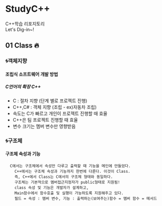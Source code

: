 # StudyC++
C++학습 리포지토리  
Let's Dig-in~!   

## 01 Class 🔥   

### 🌀객체지향   
#### 조립식 소프트웨어 개발 방법   
##### C언어의 확장 C++
- C : 절차 지향 (단계 별로 프로젝트 진행)   
- C++,C# : 객체 지향 (조립 - ex)자동차 조립)   
- 속도는 C가 빠르고 개인이 프로젝트 진행할 때 효율   
- C++은 팀 프로젝트 진행할 때 효율   
- 변수 크기는 멤버 변수만 영향받음   

### 🌀구조체   
#### 구조체 속성과 기능   
```
  C에서는 구조체에서 속성만 다루고 출력할 때 기능을 메인에 만들었다.
	C++에서는 구조체 속성과 기능까지 한번에 다룬다. 이것이 Class.
	즉, C++에서 Class는 C에서의 구조체 형태와 동일하다.
	구조체는 기본적으로 멤버접근지정자가 public형태로 지원됨! 
	class 속성 및 기능은 개발자가 설계하고,
	Main함수에서 함수호출 및 실행이 가능하도록 지원해주고 있다.
	필드 = 속성 : 멤버 변수, 기능 : 출력하는(보여주는)함수 = 멤버 함수 = 메서드   
 ```
